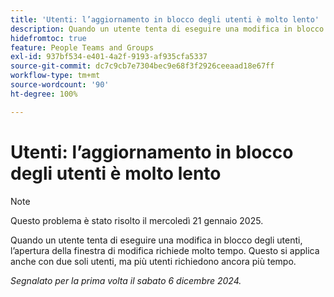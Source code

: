 ```yaml
---
title: 'Utenti: l’aggiornamento in blocco degli utenti è molto lento'
description: Quando un utente tenta di eseguire una modifica in blocco degli utenti, l’apertura della finestra di modifica richiede molto tempo. Questo si applica anche con due soli utenti, ma più utenti richiedono ancora più tempo.
hidefromtoc: true
feature: People Teams and Groups
exl-id: 937bf534-e401-4a2f-9193-af935cfa5337
source-git-commit: dc7c9cb7e7304bec9e68f3f2926ceeaad18e67ff
workflow-type: tm+mt
source-wordcount: '90'
ht-degree: 100%

---
```


# Utenti: l’aggiornamento in blocco degli utenti è molto lento

>[!NOTE]
>
>Questo problema è stato risolto il mercoledì 21 gennaio 2025.

Quando un utente tenta di eseguire una modifica in blocco degli utenti, l’apertura della finestra di modifica richiede molto tempo. Questo si applica anche con due soli utenti, ma più utenti richiedono ancora più tempo.

_Segnalato per la prima volta il sabato 6 dicembre 2024._

